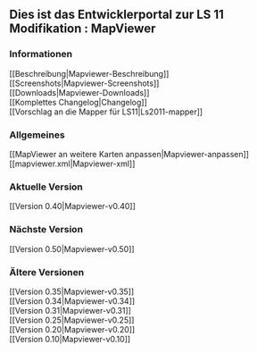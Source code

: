 ## Dies ist das Entwicklerportal zur LS 11 Modifikation : MapViewer

### Informationen
[[Beschreibung|Mapviewer-Beschreibung]]  
[[Screenshots|Mapviewer-Screenshots]]  
[[Downloads|Mapviewer-Downloads]]  
[[Komplettes Changelog|Changelog]]  
[[Vorschlag an die Mapper für LS11|Ls2011-mapper]]  

### Allgemeines
[[MapViewer an weitere Karten anpassen|Mapviewer-anpassen]]  
[[mapviewer.xml|Mapviewer-xml]]   

### Aktuelle Version
[[Version 0.40|Mapviewer-v0.40]]  

### Nächste Version 
[[Version 0.50|Mapviewer-v0.50]]  

### Ältere Versionen
[[Version 0.35|Mapviewer-v0.35]]  
[[Version 0.34|Mapviewer-v0.34]]  
[[Version 0.31|Mapviewer-v0.31]]  
[[Version 0.25|Mapviewer-v0.25]]  
[[Version 0.20|Mapviewer-v0.20]]  
[[Version 0.10|Mapviewer-v0.10]]  